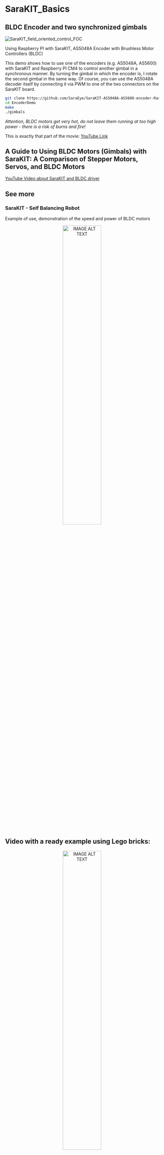 # SaraKIT_Basics

## BLDC Encoder and two synchronized gimbals

![SaraKIT_field_oriented_control_FOC](https://user-images.githubusercontent.com/35704910/220133540-a8d33283-8703-42f1-8bd1-8213652b9dcb.gif)

Using Raspberry PI with SaraKIT, AS5048A Encoder with Brushless Motor Controllers (BLDC)

This demo shows how to use one of the encoders (e.g. AS5048A, AS5600) with SaraKIT and Raspberry PI CM4 to control another gimbal in a synchronous manner. By turning the gimbal in which the encoder is, I rotate the second gimbal in the same way. Of course, you can use the AS5048A decoder itself by connecting it via PWM to one of the two connectors on the SaraKIT board.

```bash
git clone https://github.com/SaraEye/SaraKIT-AS5048A-AS5600-encoder-Raspberry-Pi EncoderDemo
cd EncoderDemo
make
./gimbals
```

*Attention, BLDC motors get very hot, do not leave them running at too high power - there is a risk of burns and fire!*


This is exactly that part of the movie: [YouTube Link](https://youtu.be/Nwvnoo5efzE?t=607)

## A Guide to Using BLDC Motors (Gimbals) with SaraKIT: A Comparison of Stepper Motors, Servos, and BLDC Motors

[YouTube Video about SaraKIT and BLDC driver](https://youtu.be/Nwvnoo5efzE)

## See more

### SaraKIT - Self Balancing Robot
Example of use, demonstration of the speed and power of BLDC motors<br>
<div align="center">
  <a href="https://saraai.com/_SaraKIT/video/SaraKIT_Self_Balancing_Robot_with_Raspberry_Pi4.mp4"><img src="https://saraai.com/_SaraKIT/images/sbr.jpg" width=50% alt="IMAGE ALT TEXT"></a>
</div>
<br>

## Video with a ready example using Lego bricks:
<div align="center">
  <a href="https://saraai.com/_SaraKIT/video/SaraKIT_Lego_RC_Car.mp4"><img src="https://saraai.com/_SaraKIT/images/LegoRCCar.jpg" width=50% alt="IMAGE ALT TEXT"></a>
</div>

### SaraKIT - Color Tracking:

![SaraKIT_ColorTracking](https://github.com/SaraEye/SaraKIT-Face-Tracking-MediaPipe-Raspberry-Pi-64bit/assets/35704910/7120ee8a-7612-4d82-8a3c-8cf38c451009)

[Video Link](https://saraai.com/_SaraKIT/video/SaraKIT_ColorTracking.mp4)

### SaraKIT - Face Detection, Face Mesh:

![SaraKIT_Face](https://github.com/SaraEye/SaraKIT-Face-Tracking-MediaPipe-Raspberry-Pi-64bit/assets/35704910/5aebf67d-e821-4c28-b48f-2b3540df5b75)

[Video Link](https://saraai.com/_SaraKIT/video/SaraKIT_Face.mp4)

### SaraKIT - Object Detection:

![SaraKIT_Object_Detection](https://github.com/SaraEye/SaraKIT-Face-Tracking-MediaPipe-Raspberry-Pi-64bit/assets/35704910/e76bcf47-3d1c-4179-a330-c69601f94a8a)

[Video Link](https://saraai.com/_SaraKIT/video/SaraKIT_Object_Detection.mp4)

## SaraAI LLC

Website: [https://SaraAI.com](https://SaraAI.com)<br>
Project Page: [https://SaraKIT.SaraAI.com](https://SaraKIT.SaraAI.com)
